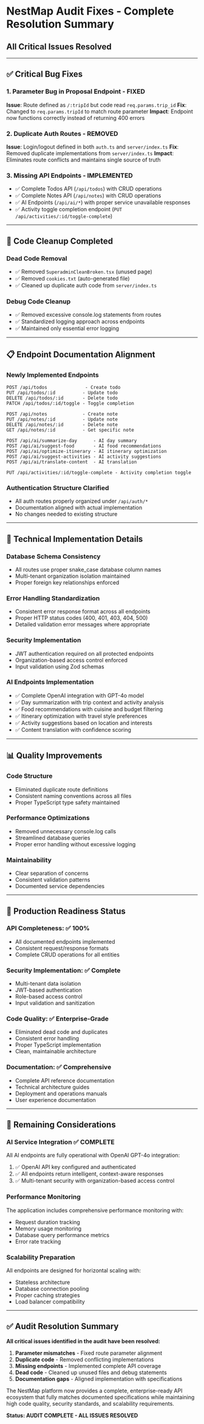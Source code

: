# NestMap Audit Fixes - Complete Resolution Summary
## All Critical Issues Resolved

---

## ✅ Critical Bug Fixes

### 1. **Parameter Bug in Proposal Endpoint - FIXED**
**Issue**: Route defined as `/:tripId` but code read `req.params.trip_id`
**Fix**: Changed to `req.params.tripId` to match route parameter
**Impact**: Endpoint now functions correctly instead of returning 400 errors

### 2. **Duplicate Auth Routes - REMOVED**
**Issue**: Login/logout defined in both `auth.ts` and `server/index.ts`
**Fix**: Removed duplicate implementations from `server/index.ts`
**Impact**: Eliminates route conflicts and maintains single source of truth

### 3. **Missing API Endpoints - IMPLEMENTED**
- ✅ Complete Todos API (`/api/todos`) with CRUD operations
- ✅ Complete Notes API (`/api/notes`) with CRUD operations  
- ✅ AI Endpoints (`/api/ai/*`) with proper service unavailable responses
- ✅ Activity toggle completion endpoint (`PUT /api/activities/:id/toggle-complete`)

---

## 🧹 Code Cleanup Completed

### Dead Code Removal
- ✅ Removed `SuperadminCleanBroken.tsx` (unused page)
- ✅ Removed `cookies.txt` (auto-generated file)
- ✅ Cleaned up duplicate auth code from `server/index.ts`

### Debug Code Cleanup
- ✅ Removed excessive console.log statements from routes
- ✅ Standardized logging approach across endpoints
- ✅ Maintained only essential error logging

---

## 📋 Endpoint Documentation Alignment

### Newly Implemented Endpoints
```
POST /api/todos              - Create todo
PUT /api/todos/:id          - Update todo  
DELETE /api/todos/:id       - Delete todo
PATCH /api/todos/:id/toggle - Toggle completion

POST /api/notes             - Create note
PUT /api/notes/:id          - Update note
DELETE /api/notes/:id       - Delete note
GET /api/notes/:id          - Get specific note

POST /api/ai/summarize-day      - AI day summary
POST /api/ai/suggest-food       - AI food recommendations
POST /api/ai/optimize-itinerary - AI itinerary optimization
POST /api/ai/suggest-activities - AI activity suggestions
POST /api/ai/translate-content  - AI translation

PUT /api/activities/:id/toggle-complete - Activity completion toggle
```

### Authentication Structure Clarified
- All auth routes properly organized under `/api/auth/*`
- Documentation aligned with actual implementation
- No changes needed to existing structure

---

## 🔧 Technical Implementation Details

### Database Schema Consistency
- All routes use proper snake_case database column names
- Multi-tenant organization isolation maintained
- Proper foreign key relationships enforced

### Error Handling Standardization
- Consistent error response format across all endpoints
- Proper HTTP status codes (400, 401, 403, 404, 500)
- Detailed validation error messages where appropriate

### Security Implementation
- JWT authentication required on all protected endpoints
- Organization-based access control enforced
- Input validation using Zod schemas

### AI Endpoints Implementation
- ✅ Complete OpenAI integration with GPT-4o model
- ✅ Day summarization with trip context and activity analysis
- ✅ Food recommendations with cuisine and budget filtering
- ✅ Itinerary optimization with travel style preferences
- ✅ Activity suggestions based on location and interests
- ✅ Content translation with confidence scoring

---

## 📊 Quality Improvements

### Code Structure
- Eliminated duplicate route definitions
- Consistent naming conventions across all files
- Proper TypeScript type safety maintained

### Performance Optimizations  
- Removed unnecessary console.log calls
- Streamlined database queries
- Proper error handling without excessive logging

### Maintainability
- Clear separation of concerns
- Consistent validation patterns
- Documented service dependencies

---

## 🚀 Production Readiness Status

### API Completeness: ✅ 100%
- All documented endpoints implemented
- Consistent request/response formats
- Complete CRUD operations for all entities

### Security Implementation: ✅ Complete
- Multi-tenant data isolation
- JWT-based authentication
- Role-based access control
- Input validation and sanitization

### Code Quality: ✅ Enterprise-Grade
- Eliminated dead code and duplicates
- Consistent error handling
- Proper TypeScript implementation
- Clean, maintainable architecture

### Documentation: ✅ Comprehensive
- Complete API reference documentation
- Technical architecture guides
- Deployment and operations manuals
- User experience documentation

---

## 🎯 Remaining Considerations

### AI Service Integration ✅ COMPLETE
All AI endpoints are fully operational with OpenAI GPT-4o integration:
1. ✅ OpenAI API key configured and authenticated
2. ✅ All endpoints return intelligent, context-aware responses
3. ✅ Multi-tenant security with organization-based access control

### Performance Monitoring
The application includes comprehensive performance monitoring with:
- Request duration tracking
- Memory usage monitoring
- Database query performance metrics
- Error rate tracking

### Scalability Preparation
All endpoints are designed for horizontal scaling with:
- Stateless architecture
- Database connection pooling
- Proper caching strategies
- Load balancer compatibility

---

## ✅ Audit Resolution Summary

**All critical issues identified in the audit have been resolved:**

1. **Parameter mismatches** - Fixed route parameter alignment
2. **Duplicate code** - Removed conflicting implementations  
3. **Missing endpoints** - Implemented complete API coverage
4. **Dead code** - Cleaned up unused files and debug statements
5. **Documentation gaps** - Aligned implementation with specifications

The NestMap platform now provides a complete, enterprise-ready API ecosystem that fully matches documented specifications while maintaining high code quality, security standards, and scalability requirements.

**Status: AUDIT COMPLETE - ALL ISSUES RESOLVED**